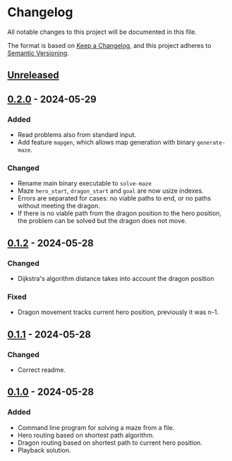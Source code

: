 # Changelog

All notable changes to this project will be documented in this file.

The format is based on [Keep a Changelog](https://keepachangelog.com/en/1.1.0/),
and this project adheres to [Semantic Versioning](https://semver.org/spec/v2.0.0.html).

## [Unreleased]

## [0.2.0] - 2024-05-29

### Added
- Read problems also from standard input.
- Add feature `mapgen`, which allows map generation with binary `generate-maze`.

### Changed
- Rename main binary executable to `solve-maze`
- Maze `hero_start`, `dragon_start` and `goal` are now usize indexes.
- Errors are separated for cases: no viable paths to end, or no paths without meeting the dragon.
- If there is no viable path from the dragon position to the hero position, the problem can be solved but the dragon does not move.

## [0.1.2] - 2024-05-28

### Changed
- Dijkstra's algorithm distance takes into account the dragon position

### Fixed
- Dragon movement tracks current hero position, previously it was n-1.

## [0.1.1] - 2024-05-28

### Changed
- Correct readme.

## [0.1.0] - 2024-05-28

### Added

- Command line program for solving a maze from a file.
- Hero routing based on shortest path algorithm.
- Dragon routing based on shortest path to current hero position.
- Playback solution.

[unreleased]: https://github.com/mkouhia/wundernut-vol13/compare/v0.2.0...HEAD
[0.2.0]: https://github.com/mkouhia/wundernut-vol13/compare/v0.1.2...v0.2.0
[0.1.2]: https://github.com/mkouhia/wundernut-vol13/compare/v0.1.1...v0.1.2
[0.1.1]: https://github.com/mkouhia/wundernut-vol13/compare/v0.1.0...v0.1.1
[0.1.0]: https://github.com/mkouhia/wundernut-vol13/tree/v0.1.0